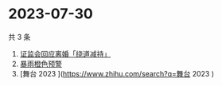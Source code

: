 # 2023-07-30

共 3 条

<!-- BEGIN ZHIHUSEARCH -->
<!-- 最后更新时间 Sun Jul 30 2023 02:07:30 GMT+0800 (China Standard Time) -->
1. [证监会回应离婚「绕道减持」](https://www.zhihu.com/search?q=证监会回应离婚「绕道减持」)
1. [暴雨橙色预警](https://www.zhihu.com/search?q=暴雨橙色预警)
1. [舞台 2023 ](https://www.zhihu.com/search?q=舞台 2023 )
<!-- END ZHIHUSEARCH -->
